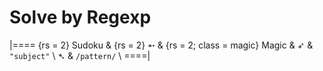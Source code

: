 # Solve by Regexp

<!-- %% svg-grid: none -->
<!-- %%% class: subject subject -->
<!-- %%% class: pattern pattern -->

|====
{rs = 2} Sudoku &
{rs = 2} &#x27B5; &
{rs = 2; class = magic} Magic &
&#x27B6; & `"subject"` \\
&#x27B4; & `/pattern/` \\
====|

